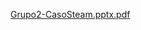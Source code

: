 [Grupo2-CasoSteam.pptx.pdf](https://github.com/belldaiana/DataAnalytics-CasoSteam/files/11227155/Grupo2-CasoSteam.pptx.pdf)
